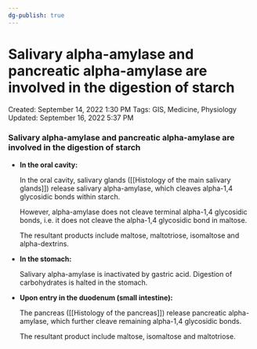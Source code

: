 ```yaml
---
dg-publish: true
---
```


# Salivary alpha-amylase and pancreatic alpha-amylase are involved in the digestion of starch

Created: September 14, 2022 1:30 PM
Tags: GIS, Medicine, Physiology
Updated: September 16, 2022 5:37 PM

### Salivary alpha-amylase and pancreatic alpha-amylase are involved in the digestion of starch

- **In the oral cavity:**
    
    In the oral cavity, salivary glands ([[Histology of the main salivary glands]]) release salivary alpha-amylase, which cleaves alpha-1,4 glycosidic bonds within starch. 
    
    However, alpha-amylase does not cleave terminal alpha-1,4 glycosidic bonds, i.e. it does not cleave the alpha-1,4 glycosidic bond in maltose.
    
    The resultant products include maltose, maltotriose, isomaltose and alpha-dextrins.
    
- **In the stomach:**
    
    Salivary alpha-amylase is inactivated by gastric acid. Digestion of carbohydrates is halted in the stomach.
    
- **Upon entry in the duodenum (small intestine):**
    
    The pancreas ([[Histology of the pancreas]]) release pancreatic alpha-amylase, which further cleave remaining alpha-1,4 glycosidic bonds.
    
    The resultant product include maltose, isomaltose and maltotriose.